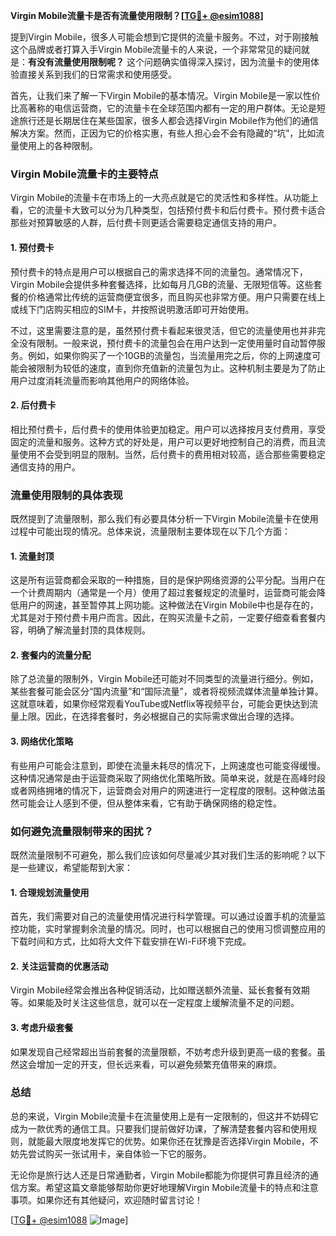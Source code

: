 **Virgin Mobile流量卡是否有流量使用限制？[[TG💪+ @esim1088](https://t.me/s/esim1088)]**

提到Virgin Mobile，很多人可能会想到它提供的流量卡服务。不过，对于刚接触这个品牌或者打算入手Virgin Mobile流量卡的人来说，一个非常常见的疑问就是：**有没有流量使用限制呢？** 这个问题确实值得深入探讨，因为流量卡的使用体验直接关系到我们的日常需求和使用感受。

首先，让我们来了解一下Virgin Mobile的基本情况。Virgin Mobile是一家以性价比高著称的电信运营商，它的流量卡在全球范围内都有一定的用户群体。无论是短途旅行还是长期居住在某些国家，很多人都会选择Virgin Mobile作为他们的通信解决方案。然而，正因为它的价格实惠，有些人担心会不会有隐藏的“坑”，比如流量使用上的各种限制。

### **Virgin Mobile流量卡的主要特点**

Virgin Mobile的流量卡在市场上的一大亮点就是它的灵活性和多样性。从功能上看，它的流量卡大致可以分为几种类型，包括预付费卡和后付费卡。预付费卡适合那些对预算敏感的人群，后付费卡则更适合需要稳定通信支持的用户。

#### **1. 预付费卡**
预付费卡的特点是用户可以根据自己的需求选择不同的流量包。通常情况下，Virgin Mobile会提供多种套餐选择，比如每月几GB的流量、无限短信等。这些套餐的价格通常比传统的运营商便宜很多，而且购买也非常方便。用户只需要在线上或线下门店购买相应的SIM卡，并按照说明激活即可开始使用。

不过，这里需要注意的是，虽然预付费卡看起来很灵活，但它的流量使用也并非完全没有限制。一般来说，预付费卡的流量包会在用户达到一定使用量时自动暂停服务。例如，如果你购买了一个10GB的流量包，当流量用完之后，你的上网速度可能会被限制为较低的速度，直到你充值新的流量包为止。这种机制主要是为了防止用户过度消耗流量而影响其他用户的网络体验。

#### **2. 后付费卡**
相比预付费卡，后付费卡的使用体验更加稳定。用户可以选择按月支付费用，享受固定的流量和服务。这种方式的好处是，用户可以更好地控制自己的消费，而且流量使用不会受到明显的限制。当然，后付费卡的费用相对较高，适合那些需要稳定通信支持的用户。

### **流量使用限制的具体表现**

既然提到了流量限制，那么我们有必要具体分析一下Virgin Mobile流量卡在使用过程中可能出现的情况。总体来说，流量限制主要体现在以下几个方面：

#### **1. 流量封顶**
这是所有运营商都会采取的一种措施，目的是保护网络资源的公平分配。当用户在一个计费周期内（通常是一个月）使用了超过套餐规定的流量时，运营商可能会降低用户的网速，甚至暂停其上网功能。这种做法在Virgin Mobile中也是存在的，尤其是对于预付费卡用户而言。因此，在购买流量卡之前，一定要仔细查看套餐内容，明确了解流量封顶的具体规则。

#### **2. 套餐内的流量分配**
除了总流量的限制外，Virgin Mobile还可能对不同类型的流量进行细分。例如，某些套餐可能会区分“国内流量”和“国际流量”，或者将视频流媒体流量单独计算。这就意味着，如果你经常观看YouTube或Netflix等视频平台，可能会更快达到流量上限。因此，在选择套餐时，务必根据自己的实际需求做出合理的选择。

#### **3. 网络优化策略**
有些用户可能会注意到，即使在流量未耗尽的情况下，上网速度也可能变得缓慢。这种情况通常是由于运营商采取了网络优化策略所致。简单来说，就是在高峰时段或者网络拥堵的情况下，运营商会对用户的网速进行一定程度的限制。这种做法虽然可能会让人感到不便，但从整体来看，它有助于确保网络的稳定性。

### **如何避免流量限制带来的困扰？**

既然流量限制不可避免，那么我们应该如何尽量减少其对我们生活的影响呢？以下是一些建议，希望能帮到大家：

#### **1. 合理规划流量使用**
首先，我们需要对自己的流量使用情况进行科学管理。可以通过设置手机的流量监控功能，实时掌握剩余流量的情况。同时，也可以根据自己的使用习惯调整应用的下载时间和方式，比如将大文件下载安排在Wi-Fi环境下完成。

#### **2. 关注运营商的优惠活动**
Virgin Mobile经常会推出各种促销活动，比如赠送额外流量、延长套餐有效期等。如果能及时关注这些信息，就可以在一定程度上缓解流量不足的问题。

#### **3. 考虑升级套餐**
如果发现自己经常超出当前套餐的流量限额，不妨考虑升级到更高一级的套餐。虽然这会增加一定的开支，但长远来看，可以避免频繁充值带来的麻烦。

### **总结**

总的来说，Virgin Mobile流量卡在流量使用上是有一定限制的，但这并不妨碍它成为一款优秀的通信工具。只要我们提前做好功课，了解清楚套餐内容和使用规则，就能最大限度地发挥它的优势。如果你还在犹豫是否选择Virgin Mobile，不妨先尝试购买一张试用卡，亲自体验一下它的服务。

无论你是旅行达人还是日常通勤者，Virgin Mobile都能为你提供可靠且经济的通信方案。希望这篇文章能够帮助你更好地理解Virgin Mobile流量卡的特点和注意事项。如果你还有其他疑问，欢迎随时留言讨论！

[[TG💪+ @esim1088](https://t.me/s/esim1088) ![Image](https://i.postimg.cc/4NQfJmqS/Snipaste-2025-05-13-00-14-12.png)]